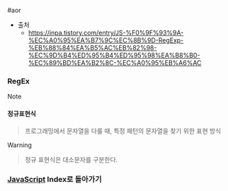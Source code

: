 #aor 
- 출처
	- https://inpa.tistory.com/entry/JS-%F0%9F%93%9A-%EC%A0%95%EA%B7%9C%EC%8B%9D-RegExp-%EB%88%84%EA%B5%AC%EB%82%98-%EC%9D%B4%ED%95%B4%ED%95%98%EA%B8%B0-%EC%89%BD%EA%B2%8C-%EC%A0%95%EB%A6%AC

### RegEx
>[!note]
>#### 정규표현식
>
>>프로그래밍에서 문자열을 다룰 때, 특정 패턴의 문자열을 찾기 위한 표현 방식

>[!warning]
>>정규 표현식은 대소문자를 구분한다.
### [JavaScript](../../../Dev-Index/JavaScript.md) Index로 돌아가기